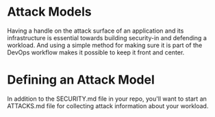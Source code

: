 Attack Models
=============

Having a handle on the attack surface of an application and its infrastructure is essential towards building security-in and defending a workload.  And using a simple method for making sure it is part of the DevOps workflow makes it possible to keep it front and center.

# Defining an Attack Model

In addition to the SECURITY.md file in your repo, you'll want to start an ATTACKS.md file for collecting attack information about your workload.
